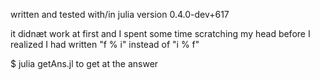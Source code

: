 written and tested with/in julia version 0.4.0-dev+617

it didnæt work at first and I spent some time scratching my head before I realized I had written "f % i" instead of "i % f"

$ julia getAns.jl
to get at the answer
